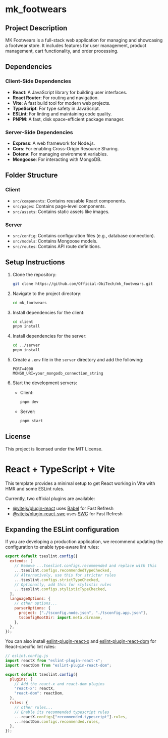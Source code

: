 # mk_footwears

## Project Description

MK Footwears is a full-stack web application for managing and showcasing a footwear store. It includes features for user management, product management, cart functionality, and order processing.

## Dependencies

### Client-Side Dependencies

- **React**: A JavaScript library for building user interfaces.
- **React Router**: For routing and navigation.
- **Vite**: A fast build tool for modern web projects.
- **TypeScript**: For type safety in JavaScript.
- **ESLint**: For linting and maintaining code quality.
- **PNPM**: A fast, disk space-efficient package manager.

### Server-Side Dependencies

- **Express**: A web framework for Node.js.
- **Cors**: For enabling Cross-Origin Resource Sharing.
- **Dotenv**: For managing environment variables.
- **Mongoose**: For interacting with MongoDB.

## Folder Structure

### Client

- `src/components`: Contains reusable React components.
- `src/pages`: Contains page-level components.
- `src/assets`: Contains static assets like images.

### Server

- `src/config`: Contains configuration files (e.g., database connection).
- `src/models`: Contains Mongoose models.
- `src/routes`: Contains API route definitions.

## Setup Instructions

1. Clone the repository:

   ```bash
   git clone https://github.com/Official-ObiTech/mk_footwears.git
   ```

2. Navigate to the project directory:

   ```bash
   cd mk_footwears
   ```

3. Install dependencies for the client:

   ```bash
   cd client
   pnpm install
   ```

4. Install dependencies for the server:

   ```bash
   cd ../server
   pnpm install
   ```

5. Create a `.env` file in the `server` directory and add the following:

   ```env
   PORT=4000
   MONGO_URI=your_mongodb_connection_string
   ```

6. Start the development servers:
   - Client:
     ```bash
     pnpm dev
     ```
   - Server:
     ```bash
     pnpm start
     ```

## License

This project is licensed under the MIT License.

# React + TypeScript + Vite

This template provides a minimal setup to get React working in Vite with HMR and some ESLint rules.

Currently, two official plugins are available:

- [@vitejs/plugin-react](https://github.com/vitejs/vite-plugin-react/blob/main/packages/plugin-react/README.md) uses [Babel](https://babeljs.io/) for Fast Refresh
- [@vitejs/plugin-react-swc](https://github.com/vitejs/vite-plugin-react-swc) uses [SWC](https://swc.rs/) for Fast Refresh

## Expanding the ESLint configuration

If you are developing a production application, we recommend updating the configuration to enable type-aware lint rules:

```js
export default tseslint.config({
  extends: [
    // Remove ...tseslint.configs.recommended and replace with this
    ...tseslint.configs.recommendedTypeChecked,
    // Alternatively, use this for stricter rules
    ...tseslint.configs.strictTypeChecked,
    // Optionally, add this for stylistic rules
    ...tseslint.configs.stylisticTypeChecked,
  ],
  languageOptions: {
    // other options...
    parserOptions: {
      project: ["./tsconfig.node.json", "./tsconfig.app.json"],
      tsconfigRootDir: import.meta.dirname,
    },
  },
});
```

You can also install [eslint-plugin-react-x](https://github.com/Rel1cx/eslint-react/tree/main/packages/plugins/eslint-plugin-react-x) and [eslint-plugin-react-dom](https://github.com/Rel1cx/eslint-react/tree/main/packages/plugins/eslint-plugin-react-dom) for React-specific lint rules:

```js
// eslint.config.js
import reactX from "eslint-plugin-react-x";
import reactDom from "eslint-plugin-react-dom";

export default tseslint.config({
  plugins: {
    // Add the react-x and react-dom plugins
    "react-x": reactX,
    "react-dom": reactDom,
  },
  rules: {
    // other rules...
    // Enable its recommended typescript rules
    ...reactX.configs["recommended-typescript"].rules,
    ...reactDom.configs.recommended.rules,
  },
});
```
